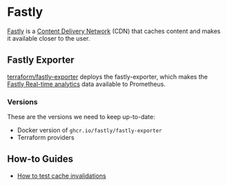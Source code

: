 # Fastly

[Fastly] is a [Content Delivery Network] (CDN) that caches content and makes it
available closer to the user.

## Fastly Exporter

[terraform/fastly-exporter] deploys the fastly-exporter, which makes the [Fastly Real-time analytics](https://www.fastly.com/documentation/reference/api/metrics-stats/realtime/) data available to Prometheus.

### Versions

These are the versions we need to keep up-to-date:

- Docker version of `ghcr.io/fastly/fastly-exporter`
- Terraform providers

## How-to Guides

- [How to test cache invalidations](./how-to-test-cache-invalidations.md)

[content delivery network]: https://en.wikipedia.org/wiki/Content_delivery_network
[fastly]: https://www.fastly.com/
[terraform/fastly-exporter]: https://github.com/rust-lang/simpleinfra/tree/master/terraform/fastly-exporter
